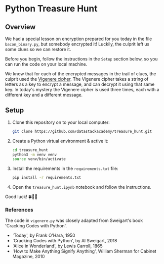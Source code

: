 # Python Treasure Hunt

## Overview

We had a special lesson on encryption prepared for you today in the file `bacon_binary.py`, but somebody encrypted it! Luckily, the culprit left us some clues so we can restore it.

Before you begin, follow the instructions in the `Setup` section below, so you can run the code on your local machine.

We know that for each of the encrypted messages in the trail of clues, the culprit used the [Vigenere cipher](https://en.wikipedia.org/wiki/Vigen%C3%A8re_cipher). The Vigenere cipher takes a string of letters as a key to encrypt a message, and can decrypt it using that same key. In today's mystery the Vigenere cipher is used three times, each with a different key and a different message. 

## Setup

1. Clone this repository on to your local computer:

    ```bash
    git clone https://github.com/datastackacademy/treasure_hunt.git
    ```

1. Create a Python virtual environment & active it:

    ```bash
    cd treasure_hunt
    python3 -m venv venv
    source venv/bin/activate
    ```

1. Install the requirements in the `requirements.txt` file:

    ```bash
    pip install -r requirements.txt
    ```

1. Open the `treasure_hunt.ipynb` notebook and follow the instructions.


Good luck! 🍀🌠🤞

### References

The code in `vigenere.py` was closely adapted from Sweigart's book 'Cracking Codes with Python'.

- 'Today', by Frank O'Hara, 1950
- 'Cracking Codes with Python', by Al Sweigart, 2018
- 'Alice in Wonderland', by Lewis Carroll, 1865
- 'How to Make Anything Signify Anything', William Sherman for Cabinet Magazine, 2010
